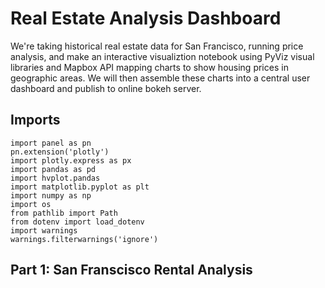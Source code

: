 # Real Estate Analysis Dashboard

We're taking historical real estate data for San Francisco, running price analysis, and make an interactive visualiztion notebook using PyViz visual libraries and Mapbox API mapping charts to show housing prices in geographic areas. We will then assemble these charts into a central user dashboard and publish to online bokeh server.

## Imports

```
import panel as pn
pn.extension('plotly')
import plotly.express as px
import pandas as pd
import hvplot.pandas
import matplotlib.pyplot as plt
import numpy as np
import os
from pathlib import Path
from dotenv import load_dotenv
import warnings
warnings.filterwarnings('ignore')
```

## Part 1: San Franscisco Rental Analysis
